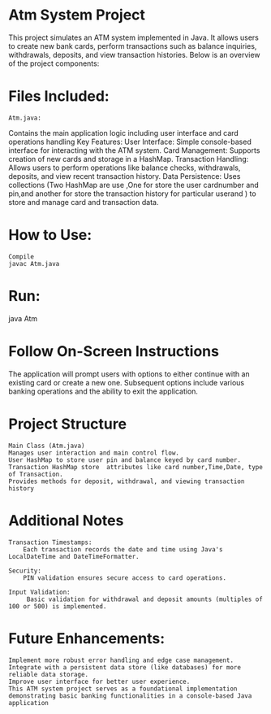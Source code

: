 # Atm System Project 
This project simulates an ATM system implemented in Java. It allows users to create new bank cards, perform transactions such as balance inquiries, withdrawals, deposits, and view transaction histories. Below is an overview of the project components:

# Files Included:
	Atm.java:   
  Contains the main application logic including user interface and card operations handling
Key Features:
	User Interface: Simple console-based interface for interacting with the ATM system.
Card Management: 
	Supports creation of new cards and storage in a HashMap.
Transaction Handling: 
	Allows users to perform operations like balance checks, withdrawals, deposits, and view recent transaction history.
Data Persistence: 
	Uses collections (Two HashMap are use ,One for store the user cardnumber and pin,and another for store the transaction history for particular userand ) to store and manage card and transaction data.

# How to Use:
	Compile
	javac Atm.java

# Run: 
  java Atm

# Follow On-Screen Instructions
The application will prompt users with options to either continue with an existing card or create a new one. Subsequent options include various banking operations and the ability to exit the application.

# Project Structure
	Main Class (Atm.java)
	Manages user interaction and main control flow.
	User HashMap to store user pin and balance keyed by card number.
	Transaction HashMap store  attributes like card number,Time,Date, type of Transaction.
	Provides methods for deposit, withdrawal, and viewing transaction history

# Additional Notes

	Transaction Timestamps: 
		Each transaction records the date and time using Java's LocalDateTime and DateTimeFormatter.
	
	Security: 
		PIN validation ensures secure access to card operations.

	Input Validation:
		 Basic validation for withdrawal and deposit amounts (multiples of 100 or 500) is implemented.

# Future Enhancements:
	Implement more robust error handling and edge case management.	
	Integrate with a persistent data store (like databases) for more reliable data storage.
	Improve user interface for better user experience.
	This ATM system project serves as a foundational implementation demonstrating basic banking functionalities in a console-based Java application
